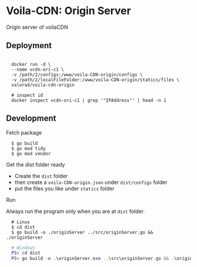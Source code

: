 # Voila-CDN: Origin Server
Origin server of voilaCDN

## Deployment

``` shell

  docker run -d \
  --name vcdn-ori-c1 \
  -v /path/2/configs:/www/voila-CDN-origin/configs \
  -v /path/2/localFileFolder:/www/voila-CDN-origin/statics/files \
  valorad/voila-cdn-origin

  # inspect id
  docker inspect vcdn-ori-c1 | grep '"IPAddress"' | head -n 1

```

## Development

Fetch package

``` shell
  $ go build
  $ go mod tidy
  $ go mod vendor
```

Get the dist folder ready

- Create the `dist` folder
- then create a `voila-CDN-origin.json` under `dist/configs` folder
- put the files you like under `statics` folder

Run

Always run the program only when you are at `dist` folder.

``` shell
  # Linux
  $ cd dist
  $ go build -o ./originServer ../src/originServer.go && ./originServer
```

``` powershell
  # Windows
  PS> cd dist
  PS> go build -o .\originServer.exe ..\src\originServer.go && .\originServer.exe
```